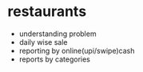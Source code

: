# restaurants
- understanding problem
- daily wise sale
- reporting by online(upi/swipe)cash
- reports by categories
